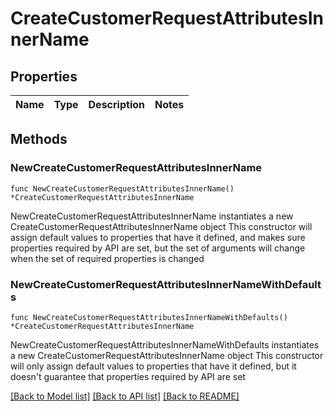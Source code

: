 # CreateCustomerRequestAttributesInnerName

## Properties

Name | Type | Description | Notes
------------ | ------------- | ------------- | -------------

## Methods

### NewCreateCustomerRequestAttributesInnerName

`func NewCreateCustomerRequestAttributesInnerName() *CreateCustomerRequestAttributesInnerName`

NewCreateCustomerRequestAttributesInnerName instantiates a new CreateCustomerRequestAttributesInnerName object
This constructor will assign default values to properties that have it defined,
and makes sure properties required by API are set, but the set of arguments
will change when the set of required properties is changed

### NewCreateCustomerRequestAttributesInnerNameWithDefaults

`func NewCreateCustomerRequestAttributesInnerNameWithDefaults() *CreateCustomerRequestAttributesInnerName`

NewCreateCustomerRequestAttributesInnerNameWithDefaults instantiates a new CreateCustomerRequestAttributesInnerName object
This constructor will only assign default values to properties that have it defined,
but it doesn't guarantee that properties required by API are set


[[Back to Model list]](../README.md#documentation-for-models) [[Back to API list]](../README.md#documentation-for-api-endpoints) [[Back to README]](../README.md)


